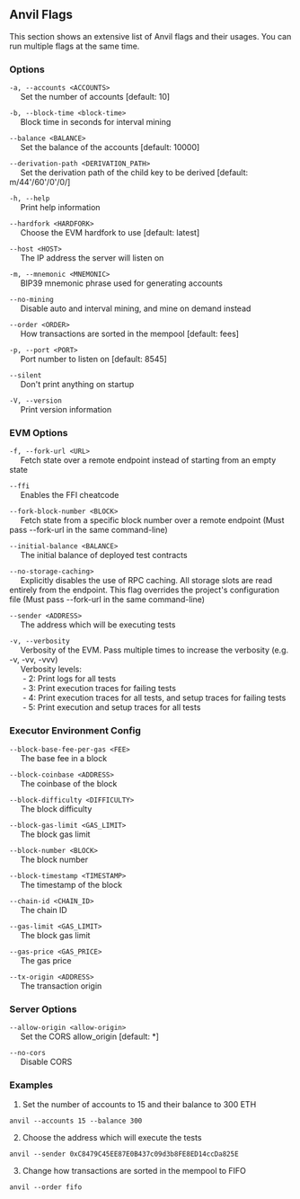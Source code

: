 ## Anvil Flags

This section shows an extensive list of Anvil flags and their usages. You can run multiple flags at the same time.

### Options
`-a, --accounts <ACCOUNTS>`  
&nbsp;&nbsp;&nbsp;&nbsp; Set the number of accounts [default: 10]

`-b, --block-time <block-time>`  
&nbsp;&nbsp;&nbsp;&nbsp; Block time in seconds for interval mining

`--balance <BALANCE>`  
&nbsp;&nbsp;&nbsp;&nbsp; Set the balance of the accounts [default: 10000]

`--derivation-path <DERIVATION_PATH>`  
&nbsp;&nbsp;&nbsp;&nbsp; Set the derivation path of the child key to be derived [default: m/44'/60'/0'/0/]

`-h, --help`  
&nbsp;&nbsp;&nbsp;&nbsp; Print help information

`--hardfork <HARDFORK>`  
&nbsp;&nbsp;&nbsp;&nbsp; Choose the EVM hardfork to use [default: latest]

`--host <HOST>`  
&nbsp;&nbsp;&nbsp;&nbsp; The IP address the server will listen on

`-m, --mnemonic <MNEMONIC>`  
&nbsp;&nbsp;&nbsp;&nbsp; BIP39 mnemonic phrase used for generating accounts

`--no-mining`  
&nbsp;&nbsp;&nbsp;&nbsp; Disable auto and interval mining, and mine on demand instead

`--order <ORDER>`  
&nbsp;&nbsp;&nbsp;&nbsp; How transactions are sorted in the mempool [default: fees]

`-p, --port <PORT>`  
&nbsp;&nbsp;&nbsp;&nbsp; Port number to listen on [default: 8545]

`--silent`  
&nbsp;&nbsp;&nbsp;&nbsp; Don't print anything on startup

`-V, --version`  
&nbsp;&nbsp;&nbsp;&nbsp; Print version information


### EVM Options
`-f, --fork-url <URL>`  
&nbsp;&nbsp;&nbsp;&nbsp; Fetch state over a remote endpoint instead of starting from an empty state

`--ffi`  
&nbsp;&nbsp;&nbsp;&nbsp; Enables the FFI cheatcode

`--fork-block-number <BLOCK>`  
&nbsp;&nbsp;&nbsp;&nbsp; Fetch state from a specific block number over a remote endpoint (Must pass --fork-url in the same command-line)

`--initial-balance <BALANCE>`  
&nbsp;&nbsp;&nbsp;&nbsp; The initial balance of deployed test contracts

`--no-storage-caching>`  
&nbsp;&nbsp;&nbsp;&nbsp; Explicitly disables the use of RPC caching. All storage slots are read entirely from the endpoint. This flag overrides the project's configuration file (Must pass --fork-url in the same command-line)

`--sender <ADDRESS> `  
&nbsp;&nbsp;&nbsp;&nbsp; The address which will be executing tests

`-v, --verbosity`  
&nbsp;&nbsp;&nbsp;&nbsp; Verbosity of the EVM. Pass multiple times to increase the verbosity (e.g. -v, -vv, -vvv)  
 &nbsp;&nbsp;&nbsp;&nbsp; Verbosity levels:  
&nbsp;&nbsp;&nbsp;&nbsp;&nbsp; - 2: Print logs for all tests  
&nbsp;&nbsp;&nbsp;&nbsp;&nbsp; - 3: Print execution traces for failing tests  
&nbsp;&nbsp;&nbsp;&nbsp;&nbsp; - 4: Print execution traces for all tests, and setup traces for failing tests  
&nbsp;&nbsp;&nbsp;&nbsp;&nbsp; - 5: Print execution and setup traces for all tests


### Executor Environment Config
`--block-base-fee-per-gas <FEE>`  
&nbsp;&nbsp;&nbsp;&nbsp; The base fee in a block

`--block-coinbase <ADDRESS>`  
&nbsp;&nbsp;&nbsp;&nbsp; The coinbase of the block

`--block-difficulty <DIFFICULTY>`  
&nbsp;&nbsp;&nbsp;&nbsp; The block difficulty

`--block-gas-limit <GAS_LIMIT>`  
&nbsp;&nbsp;&nbsp;&nbsp; The block gas limit

`--block-number <BLOCK>`  
&nbsp;&nbsp;&nbsp;&nbsp; The block number

`--block-timestamp <TIMESTAMP>`  
&nbsp;&nbsp;&nbsp;&nbsp; The timestamp of the block

`--chain-id <CHAIN_ID>`  
&nbsp;&nbsp;&nbsp;&nbsp; The chain ID

`--gas-limit <GAS_LIMIT>`  
&nbsp;&nbsp;&nbsp;&nbsp; The block gas limit

`--gas-price <GAS_PRICE>`  
&nbsp;&nbsp;&nbsp;&nbsp; The gas price

`--tx-origin <ADDRESS>`  
&nbsp;&nbsp;&nbsp;&nbsp; The transaction origin


### Server Options
`--allow-origin <allow-origin>`  
&nbsp;&nbsp;&nbsp;&nbsp; Set the CORS allow_origin [default: *]

`--no-cors`  
&nbsp;&nbsp;&nbsp;&nbsp; Disable CORS


### Examples

1. Set the number of accounts to 15 and their balance to 300 ETH
```
anvil --accounts 15 --balance 300
```

2. Choose the address which will execute the tests
```
anvil --sender 0xC8479C45EE87E0B437c09d3b8FE8ED14ccDa825E
```

3. Change how transactions are sorted in the mempool to FIFO
```
anvil --order fifo
```
